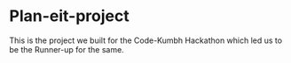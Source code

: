 # Plan-eit-project
This is the project we built for the Code-Kumbh Hackathon which led us to be the Runner-up for the same.
